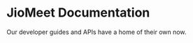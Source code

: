 # JioMeet Documentation

Our developer guides and APIs have a home of their own now.

<!--stackedit_data:
eyJoaXN0b3J5IjpbMTQwMzQwNjY2LC0yMDc3NjA5NTg5LC0xMz
QwMTQzMDUzLDIwMzc4MzQzNzAsLTE2Mjg1ODYwMzYsNDQ4MzQ3
MTYyLDMwMjMzMzAwNCw0MzYxNzAyMDJdfQ==
-->